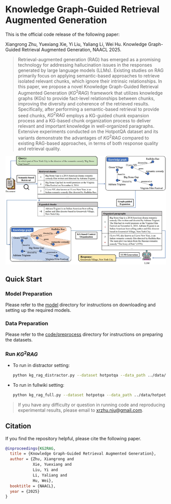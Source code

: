 # Knowledge Graph-Guided Retrieval Augmented Generation
This is the official code release of the following paper:

Xiangrong Zhu, Yuexiang Xie, Yi Liu, Yaliang Li, Wei Hu. Knowledge Graph-Guided Retrieval Augmented Generation, NAACL 2025.

> Retrieval-augmented generation (RAG) has emerged as a promising technology for addressing hallucination issues in the responses generated by large language models (LLMs). Existing studies on RAG primarily focus on applying semantic-based approaches to retrieve isolated relevant chunks, which ignore their intrinsic relationships. In this paper, we propose a novel Knowledge Graph-Guided Retrieval Augmented Generation ($KG^2RAG$) framework that utilizes knowledge graphs (KGs) to provide fact-level relationships between chunks, improving the diversity and coherence of the retrieved results. Specifically, after performing a semantic-based retrieval to provide seed chunks, $KG^2RAG$ employs a KG-guided chunk expansion process and a KG-based chunk organization process to deliver relevant and important knowledge in well-organized paragraphs. Extensive experiments conducted on the HotpotQA dataset and its variants demonstrate the advantages of $KG^2RAG$ compared to existing RAG-based approaches, in terms of both response quality and retrieval quality.

![image](framework.jpg)

## Quick Start

### Model Preparation
Please refer to the [model](model/readme.md) directory for instructions on downloading and setting up the required models.

### Data Preparation
Please refer to the [code/preprocess](code/preprocess/readme.md) directory for instructions on preparing the datasets.


### Run $KG^2RAG$
- To run in distractor setting:
  ```sh
  python kg_rag_distractor.py --dataset hotpotqa --data_path ../data/hotpotqa/hotpot_dev_distractor_v1.json --kg_dir ../data/hotpotqa/kgs/extract_subkgs --result_path ../output/hotpot/hotpot_dev_distractor_v1_kgrag.json
- To run in fullwiki setting:
  ```sh
  python kg_rag_full.py --dataset hotpotqa --data_path ../data/hotpotqa/hotpot_dev_distractor_v1.json --kg_dir ../data/hotpotqa/kgs/extract_subkgs --result_path ../output/hotpot/hotpot_dev_fullwiki_v1_kgrag.json
> If you have any difficulty or question in running code and reproducing experimental results, please email to xrzhu.nju@gmail.com.

## Citation
If you find the repository helpful, please cite the following paper.
```bibtex
@inproceedings{KG2RAG,
  title = {Knowledge Graph-Guided Retrieval Augmented Generation},
  author = {Zhu, Xiangrong and 
            Xie, Yuexiang and 
            Liu, Yi and 
            Li, Yaliang and 
            Hu, Wei},
  booktitle = {NAACL},
  year = {2025}
}
```
